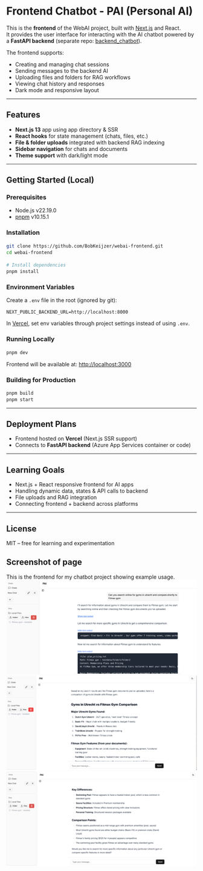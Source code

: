 # Frontend Chatbot - PAI (Personal AI)

This is the **frontend** of the WebAI project, built with [Next.js](https://nextjs.org/) and React.  
It provides the user interface for interacting with the AI chatbot powered by a **FastAPI backend** (separate repo: [backend_chatbot](https://github.com/BobKeijzer/backend_chatbot)).

The frontend supports:

- Creating and managing chat sessions  
- Sending messages to the backend AI  
- Uploading files and folders for RAG workflows  
- Viewing chat history and responses  
- Dark mode and responsive layout  

---

## Features

- **Next.js 13** app using app directory & SSR  
- **React hooks** for state management (chats, files, etc.)  
- **File & folder uploads** integrated with backend RAG indexing  
- **Sidebar navigation** for chats and documents  
- **Theme support** with dark/light mode  

---

## Getting Started (Local)

### Prerequisites

- Node.js v22.19.0  
- [pnpm](https://pnpm.io/) v10.15.1  

### Installation
```bash
git clone https://github.com/BobKeijzer/webai-frontend.git
cd webai-frontend

# Install dependencies
pnpm install
```

### Environment Variables

Create a `.env` file in the root (ignored by git):

```env
NEXT_PUBLIC_BACKEND_URL=http://localhost:8000
```

In [Vercel](https://vercel.com), set env variables through project settings instead of using `.env`.

### Running Locally

```bash
pnpm dev
```

Frontend will be available at:
[http://localhost:3000](http://localhost:3000)

### Building for Production

```bash
pnpm build
pnpm start
```

---

## Deployment Plans

* Frontend hosted on **Vercel** (Next.js SSR support) 
* Connects to **FastAPI backend** (Azure App Services container or code) 

---

## Learning Goals

* Next.js + React responsive frontend for AI apps
* Handling dynamic data, states & API calls to backend
* File uploads and RAG integration
* Connecting frontend + backend across platforms

---

## License

MIT – free for learning and experimentation 

## Screenshot of page
This is the frontend for my chatbot project showing example usage.
![Example Part 1](public/Demo1.png)
![Example Part 2](public/Demo2.png)
![Example Part 3](public/Demo3.png)